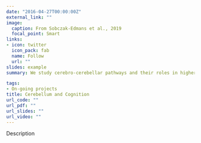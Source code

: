 ```yaml
---
date: "2016-04-27T00:00:00Z"
external_link: ""
image:
  caption: From Sobczak-Edmans et al., 2019
  focal_point: Smart
links:
- icon: twitter
  icon_pack: fab
  name: Follow
  url: ""
slides: example
summary: We study cerebro-cerebellar pathways and their roles in higher cognition.

tags:
- On-going projects
title: Cerebellum and Cognition
url_code: ""
url_pdf: ""
url_slides: ""
url_video: ""
---
```


Description
